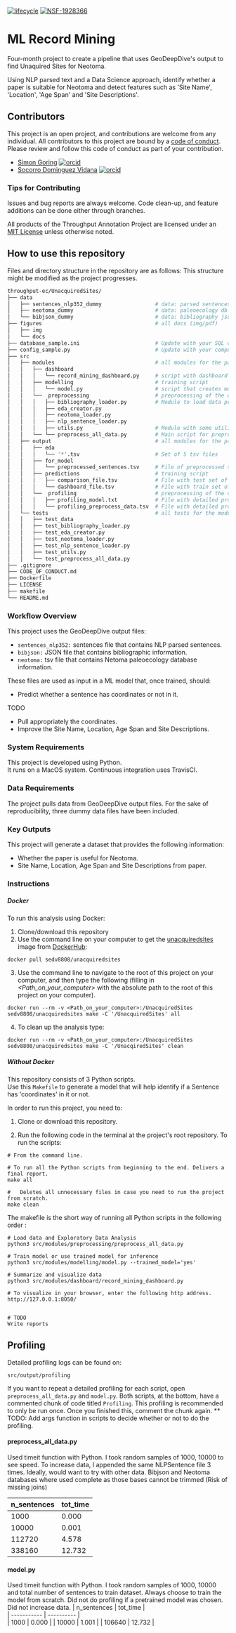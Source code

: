 [![lifecycle](https://img.shields.io/badge/lifecycle-experimental-orange.svg)](https://www.tidyverse.org/lifecycle/#experimental)
[![NSF-1928366](https://img.shields.io/badge/NSF-1928366-blue.svg)](https://nsf.gov/awardsearch/showAward?AWD_ID=1928366)

# ML Record Mining

Four-month project to create a pipeline that uses GeoDeepDive's output to find Unaquired Sites for Neotoma.  

Using NLP parsed text and a Data Science approach, identify whether a paper is suitable for Neotoma and detect features such as 'Site Name', 'Location', 'Age Span' and 'Site Descriptions'.  


## Contributors

This project is an open project, and contributions are welcome from any individual.  All contributors to this project are bound by a [code of conduct](CODE_OF_CONDUCT.md).  Please review and follow this code of conduct as part of your contribution.

  * [Simon Goring](http://www.goring.org/) [![orcid](https://img.shields.io/badge/orcid-0000--0002--2700--4605-brightgreen.svg)](https://orcid.org/0000-0002-2700-4605)
  * [Socorro Dominguez Vidana](https://sedv8808.github.io/) [![orcid](https://img.shields.io/badge/orcid-0000--0002--7926--4935-brightgreen.svg)](https://orcid.org/0000-0002-7926-4935)


### Tips for Contributing

Issues and bug reports are always welcome.  Code clean-up, and feature additions can be done either through branches.

All products of the Throughput Annotation Project are licensed under an [MIT License](LICENSE) unless otherwise noted.

## How to use this repository

Files and directory structure in the repository are as follows:
This structure might be modified as the project progresses.

```bash
throughput-ec/UnacquiredSites/
├── data
│   ├── sentences_nlp352_dummy                 # data: parsed sentences' - dummy file for reproducibility
│   ├── neotoma_dummy                          # data: paleoecology db - dummy file for reproducibility
│   └── bibjson_dummy                          # data: bibliography json dummy file for reproducibility
├── figures                                    # all docs (img/pdf)
│   ├── img
│   └── docs                       
├── database_sample.ini                        # Update with your SQL credentials
├── config_sample.py                           # Update with your computer's path
├── src    
│   ├── modules                                # all modules for the package
│   │   ├── dashboard     
│   │   │   └── record_mining_dashboard.py     # script with dashboard
│   │   ├── modelling                          # training script
│   │   │   └── model.py                       # script that creates model and predicts
│   │   └──  preprocessing                     # preprocessing of the data modules
│   │   │   ├── bibliography_loader.py         # Module to load data properly
│   │   │   ├── eda_creator.py
│   │   │   ├── neotoma_loader.py
│   │   │   ├── nlp_sentence_loader.py
│   │   │   ├── utils.py                       # Module with some utility functions
│   │   └── └── preprocess_all_data.py         # Main script for preprocessing
│   ├── output                                 # all modules for the package
│   │   ├── eda     
│   │   │   └── '*'.tsv                        # Set of 5 tsv files
│   │   ├── for_model                          
│   │   │   └── preprocessed_sentences.tsv     # File of preprocessed sentences
│   │   ├── predictions                        # training script
│   │   │   ├── comparison_file.tsv            # File with test set of sentences, their predicted label and proba
│   │   │   └── dashboard_file.tsv             # File with train set of sentences, their trained label and proba
│   │   └──  profiling                         # preprocessing of the data modules
│   │   │   ├── profiling_model.txt            # File with detailed profile of model script
│   │   │   └── profiling_preprocess_data.tsv  # File with detailed profile of preprocess_data script
│   └── tests                                  # all tests for the modules
│   │   ├── test_data                                       
│   │   ├── test_bibliography_loader.py                      
│   │   ├── test_eda_creator.py
│   │   ├── test_neotoma_loader.py
│   │   ├── test_nlp_sentence_loader.py
│   │   ├── test_utils.py                                   
│   │   └── test_preprocess_all_data.py  
├── .gitignore
├── CODE_OF_CONDUCT.md
├── Dockerfile
├── LICENSE
├── makefile
└── README.md
```

### Workflow Overview

This project uses the GeoDeepDive output files:
* `sentences_nlp352:` sentences file that contains NLP parsed sentences.
* `bibjson:` JSON file that contains bibliographic information.
* `neotoma:` tsv file that contains Netoma paleoecology database information.

These files are used as input in a ML model that, once trained, should:
* Predict whether a sentence has coordinates or not in it.

TODO
* Pull appropriately the coordinates.
* Improve the Site Name, Location, Age Span and Site Descriptions.

### System Requirements

This project is developed using Python.  
It runs on a MacOS system.
Continuous integration uses TravisCI.

### Data Requirements

The project pulls data from GeoDeepDive output files.
For the sake of reproducibility, three dummy data files have been included.

### Key Outputs

This project will generate a dataset that provides the following information:
* Whether the paper is useful for Neotoma.
* Site Name, Location, Age Span and Site Descriptions from paper.

### Instructions
##### Docker

To run this analysis using Docker:

1. Clone/download this repository
2. Use the command line on your computer to get the [unacquiredsites](https://hub.docker.com/r/sedv8808/unacquiredsites) image from [DockerHub](https://hub.docker.com/):
```
docker pull sedv8808/unacquiredsites
```
3. Use the command line to navigate to the root of this project on your computer, and then type the following (filling in *\<Path_on_your_computer\>* with the absolute path to the root of this project on your computer).
```
docker run --rm -v <Path_on_your_computer>:/UnacquiredSites  sedv8808/unacquiredsites make -C '/UnacquiredSites' all
```

4. To clean up the analysis type:
```
docker run --rm -v <Path_on_your_computer>:/UnacquiredSites  sedv8808/unacquiredsites make -C '/UnacqiredSites' clean
```

##### Without Docker

This repository consists of 3 Python scripts.
<br>
Use this `Makefile` to generate a model that will help identify if a Sentence has 'coordinates' in it or not.
<br>

In order to run this project, you need to:
1. Clone or download this repository.

2. Run the following code in the terminal at the project's root repository.
To run the scripts:

```
# From the command line.

# To run all the Python scripts from beginning to the end. Delivers a final report.
make all

#	Deletes all unnecessary files in case you need to run the project from scratch.
make clean

```
The makefile is the short way of running all Python scripts in the following order :

```
# Load data and Exploratory Data Analysis
python3 src/modules/preprocessing/preprocess_all_data.py

# Train model or use trained model for inference
python3 src/modules/modelling/model.py --trained_model='yes'

# Summarize and visualize data
python3 src/modules/dashboard/record_mining_dashboard.py

# To visualize in your browser, enter the following http address.
http://127.0.0.1:8050/


# TODO
Write reports
```

##  Profiling
Detailed profiling logs can be found on:
```
src/output/profiling
```

If you want to repeat a detailed profiling for each script, open `preprocess_all_data.py` and `model.py`.
Both scripts, at the bottom, have a commented chunk of code titled `Profiling`.
This profiling is recommended to only be run once. Once you finished this, comment the chunk again.
** TODO: Add args function in scripts to decide whether or not to do the profiling.

#### preprocess_all_data.py
Used timeit function with Python.
I took random samples of 1000, 10000 to see speed.
To increase data, I appended the same NLPSentence file 3 times. Ideally, would want to try with other data.
Bibjson and Neotoma databases where used complete as those bases cannot be trimmed (Risk of missing joins)

| n_sentences |  tot_time  |  
| ----------- | ---------- |  
|     1000    |    0.000   |
|    10000    |    0.001   |
|   112720    |    4.578   |
|   338160    |   12.732   |


#### model.py
Used timeit function with Python.
I took random samples of 1000, 10000 and total number of sentences to train dataset.
Always choose to train the model from scratch. Did not do profiling if a pretrained model was chosen.
Did not increase data.
| n_sentences |  tot_time  |  
| ----------- | ---------- |  
|     1000    |    0.000   |
|    10000    |    1.001   |
|   106640    |   12.732   |
